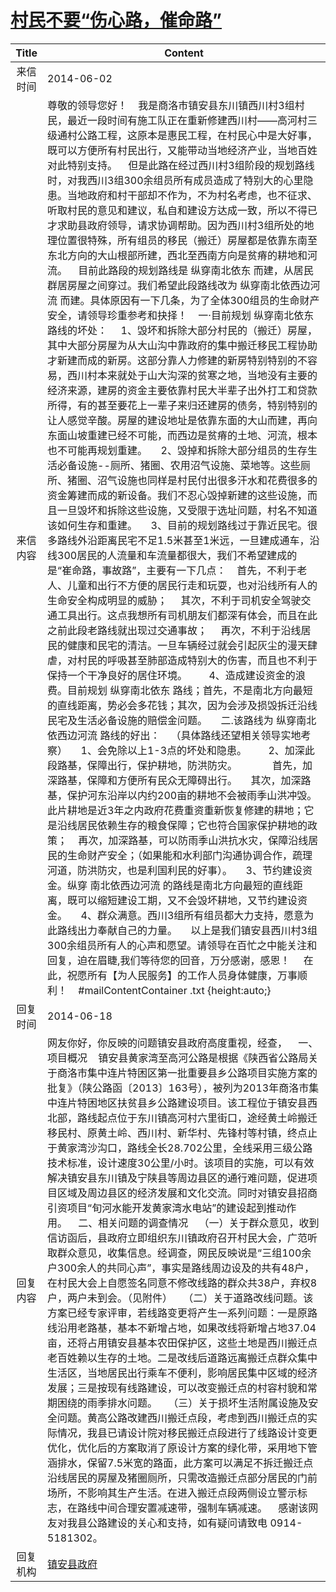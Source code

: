 # [村民不要“伤心路，催命路”](http://www.shangluo.gov.cn/zmhd/ldxxxx.jsp?urltype=leadermail.LeaderMailContentUrl&wbtreeid=1112&leadermailid=2506)

| Title |                                                                                                                                                                                                                                                                                                                                                                                                                                                                                                                                                                                                                                                                                                                                                                                                                                                                                                 Content                                                                                                                                                                                                                                                                                                                                                                                                                                                                                                                                                                                                                                                                                                                                                                                                                                                                                                  |
|:-----:|----------------------------------------------------------------------------------------------------------------------------------------------------------------------------------------------------------------------------------------------------------------------------------------------------------------------------------------------------------------------------------------------------------------------------------------------------------------------------------------------------------------------------------------------------------------------------------------------------------------------------------------------------------------------------------------------------------------------------------------------------------------------------------------------------------------------------------------------------------------------------------------------------------------------------------------------------------------------------------------------------------------------------------------------------------------------------------------------------------------------------------------------------------------------------------------------------------------------------------------------------------------------------------------------------------------------------------------------------------------------------------------------------------------------------------------------------------------------------------------------------------------------------------------------------------------------------------------------------------------------------------------------------------------------------------------------------------------------------------------------------------------------------------------------------------|
| 来信时间  | 2014-06-02                                                                                                                                                                                                                                                                                                                                                                                                                                                                                                                                                                                                                                                                                                                                                                                                                                                                                                                                                                                                                                                                                                                                                                                                                                                                                                                                                                                                                                                                                                                                                                                                                                                                                                                                                                                               |
| 来信内容  | 尊敬的领导您好！    我是商洛市镇安县东川镇西川村3组村民，最近一段时间有施工队正在重新修建西川村——高河村三级通村公路工程，这原本是惠民工程，在村民心中是大好事，既可以方便所有村民出行，又能带动当地经济产业，当地百姓对此特别支持。    但是此路在经过西川村3组阶段的规划路线时，对我西川3组300余组员所有成员造成了特别大的心里隐患。当地政府和村干部却不作为，不为村名考虑，也不征求、听取村民的意见和建议，私自和建设方达成一致，所以不得已才求助县政府领导，请求协调帮助。因为西川村3组所处的地理位置很特殊，所有组员的移民（搬迁）房屋都是依靠东南至东北方向的大山根部所建，西北至西南方向是贫瘠的耕地和河流。    目前此路段的规划路线是 纵穿南北依东 而建，从居民群居房屋之间穿过。我们希望此段路线改为 纵穿南北依西边河流 而建。具体原因有一下几条，为了全体300组员的生命财产安全，请领导珍重参考和抉择！    一·目前规划 纵穿南北依东 路线的坏处：     1、毁坏和拆除大部分村民的（搬迁）房屋，其中大部分房屋为从大山沟中靠政府的集中搬迁移民工程协助才新建而成的新房。这部分靠人力修建的新房特别特别的不容易，西川村本来就处于山大沟深的贫寒之地，当地没有主要的经济来源，建房的资金主要依靠村民大半辈子出外打工和贷款所得，有的甚至要花上一辈子来归还建房的债务，特别特别的让人感觉辛酸。房屋的建设地址是依靠东面的大山而建，再向东面山坡重建已经不可能，而西边是贫瘠的土地、河流，根本也不可能再规划重建。     2、毁掉和拆除大部分组员的生存生活必备设施--厕所、猪圈、农用沼气设施、菜地等。这些厕所、猪圈、沼气设施也同样是村民付出很多汗水和花费很多的资金筹建而成的新设备。我们不忍心毁掉新建的这些设施，而且一旦毁坏和拆除这些设施，又受限于选址问题，村名不知道该如何生存和重建。     3、目前的规划路线过于靠近民宅。很多路线外沿距离民宅不足1.5米甚至1米远，一旦建成通车，沿线300居民的人流量和车流量都很大，我们不希望建成的是“崔命路，事故路”，主要有一下几点：    首先，不利于老人、儿童和出行不方便的居民行走和玩耍，也对沿线所有人的生命安全构成明显的威胁；     其次，不利于司机安全驾驶交通工具出行。这点我想所有司机朋友们都深有体会，而且在此之前此段老路线就出现过交通事故；     再次，不利于沿线居民的健康和民宅的清洁。一旦车辆经过就会引起灰尘的漫天肆虐，对村民的呼吸甚至肺部造成特别大的伤害，而且也不利于保持一个干净良好的居住环境。        4、造成建设资金的浪费。目前规划 纵穿南北依东 路线；首先，不是南北方向最短的直线距离，势必会多花钱；其次，因为会涉及损毁拆迁沿线民宅及生活必备设施的赔偿金问题。     二.该路线为 纵穿南北依西边河流 路线的好出：    （具体路线还望相关领导实地考察）     1、会免除以上1-3点的坏处和隐患。        2、加深此段路基，保障出行，保护耕地，防洪防灾。             首先，加深路基，保障和方便所有民众无障碍出行。     其次，加深路基，保护河东沿岸以内约200亩的耕地不会被雨季山洪冲毁。此片耕地是近3年之内政府花费重资重新恢复修建的耕地；它是沿线居民依赖生存的粮食保障；它也符合国家保护耕地的政策；    再次，加深路基，可以防雨季山洪抗水灾，保障沿线居民的生命财产安全；（如果能和水利部门沟通协调合作，疏理河道，防洪防灾，也是利国利民的好事）。     3、节约建设资金。纵穿 南北依西边河流 的路线是南北方向最短的直线距离，既可以缩短建设工期，又不会毁坏耕地，又节约建设资金。     4、群众满意。西川3组所有组员都大力支持，愿意为此路线出力奉献自己的力量。     以上是我们镇安县西川村3组300余组员所有人的心声和愿望。请领导在百忙之中能关注和回复，迫在眉睫,我们等待您的回音，万分感谢，感恩！     在此，祝愿所有【为人民服务】的工作人员身体健康，万事顺利！    #mailContentContainer .txt {height:auto;} |
| 回复时间  | 2014-06-18                                                                                                                                                                                                                                                                                                                                                                                                                                                                                                                                                                                                                                                                                                                                                                                                                                                                                                                                                                                                                                                                                                                                                                                                                                                                                                                                                                                                                                                                                                                                                                                                                                                                                                                                                                                               |
| 回复内容  | 网友你好，你反映的问题镇安县政府高度重视，经查，    一、项目概况    镇安县黄家湾至高河公路是根据《陕西省公路局关于商洛市集中连片特困区第一批重要县乡公路项目实施方案的批复》（陕公路函〔2013〕163号），被列为2013年商洛市集中连片特困地区扶贫县乡公路建设项目。该工程位于镇安县西北部，路线起点位于东川镇高河村六里街口，途经黄土岭搬迁移民村、原黄土岭、西川村、新华村、先锋村等村镇，终点止于黄家湾沙沟口，路线全长28.702公里，全线采用三级公路技术标准，设计速度30公里/小时。该项目的实施，可以有效解决镇安县东川镇及宁陕县等周边县区的通行难问题，促进项目区域及周边县区的经济发展和文化交流。同时对镇安县招商引资项目“旬河水能开发黄家湾水电站”的建设起到推动作用。    二、相关问题的调查情况    （一）关于群众意见，收到信访函后，县政府立即组织东川镇政府召开村民大会，广范听取群众意见，收集信息。经调查，网民反映说是“三组100余户300余人的共同心声”，事实是路线周边设及的共有48户，在村民大会上自愿签名同意不修改线路的群众共38户，弃权8户，两户未到会。（见附件）    （二）关于道路改线问题。该方案已经专家评审，若线路变更将产生一系列问题：一是原路线沿用老路基，基本不新增占地，如果改线将新增占地37.04亩，还将占用镇安县基本农田保护区，这些土地是西川搬迁点老百姓赖以生存的土地。二是改线后道路远离搬迁点群众集中生活区，当地居民出行乘车不便利，影响居民集中区域的经济发展；三是按现有线路建设，可以改变搬迁点的村容村貌和常期困绕的雨季排水问题。    （三）关于损坏生活附属设施及安全问题。黄高公路改建西川搬迁点段，考虑到西川搬迁点的实际情况，我县已请设计院对移民搬迁点段进行了线路设计变更优化，优化后的方案取消了原设计方案的绿化带，采用地下管涵排水，保留7.5米宽的路面，此方案可以满足不拆迁搬迁点沿线居民的房屋及猪圈厕所，只需改造搬迁点部分居民的门前场所，不影响其生产生活。在进入搬迁点段两侧设立警示标志，在路线中间合理安置减速带，强制车辆减速。    感谢该网友对我县公路建设的关心和支持，如有疑问请致电 0914-5181302。                                                                                                                                                                                                                                                                                                                                                                                                                                                                                                                                                                                                                                                                                                                                                                                                                                   |
| 回复机构  | [镇安县政府](../../category/agencies/镇安县政府.md)                                                                                                                                                                                                                                                                                                                                                                                                                                                                                                                                                                                                                                                                                                                                                                                                                                                                                                                                                                                                                                                                                                                                                                                                                                                                                                                                                                                                                                                                                                                                                                                                                                                                                                                                                                |